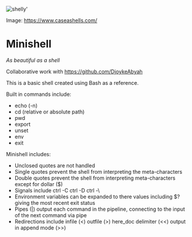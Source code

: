 
![shelly'](https://github.com/smclacke/minishell/assets/115113929/dd8ced59-ea7f-4502-a716-2b6bb1e52671)

Image: https://www.caseashells.com/

# Minishell

*As beautiful as a shell*

Collaborative work with https://github.com/DjoykeAbyah

This is a basic shell created using Bash as a reference.

Built in commands include:

  - echo (-n)
  - cd (relative or absolute path)
  - pwd
  - export
  - unset
  - env
  - exit

Minishell includes:

- Unclosed quotes are not handled
- Single quotes prevent the shell from interpreting the meta-characters
- Double quotes prevent the shell from interpreting meta-characters except for dollar ($)
- Signals include ctrl -C ctrl -D ctrl -\
- Environment variables can be expanded to there values including $? giving the most recent exit status
- Pipes (|) output each command in the pipeline, connecting to the input of the next command via pipe
- Redirections include infile (<) outfile (>) here_doc delimiter (<<) output in append mode (>>)

